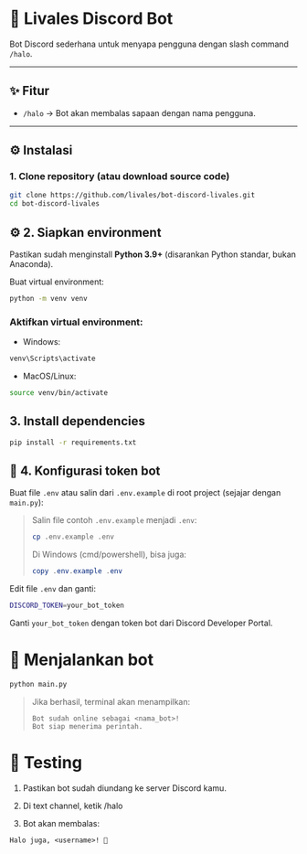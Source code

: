 # 🤖 Livales Discord Bot

Bot Discord sederhana untuk menyapa pengguna dengan slash command `/halo`.

---

## ✨ Fitur

- `/halo` → Bot akan membalas sapaan dengan nama pengguna.

---

## ⚙️ Instalasi

### 1. Clone repository (atau download source code)

```bash
git clone https://github.com/livales/bot-discord-livales.git
cd bot-discord-livales
```

## ⚙️ 2. Siapkan environment

Pastikan sudah menginstall **Python 3.9+** (disarankan Python standar, bukan Anaconda).

Buat virtual environment:

```bash
python -m venv venv
```

### Aktifkan virtual environment:

- Windows:

```bash
venv\Scripts\activate
```

- MacOS/Linux:

```bash
source venv/bin/activate
```

## 3. Install dependencies

```bash
pip install -r requirements.txt
```

## 🔑 4. Konfigurasi token bot

Buat file `.env` atau salin dari `.env.example` di root project (sejajar dengan `main.py`):

> Salin file contoh `.env.example` menjadi `.env`:
>
> ```bash
> cp .env.example .env
> ```
>
> Di Windows (cmd/powershell), bisa juga:
>
> ```powershell
> copy .env.example .env
> ```

Edit file `.env` dan ganti:

```bash
DISCORD_TOKEN=your_bot_token
```

Ganti `your_bot_token` dengan token bot dari Discord Developer Portal.

# 🚀 Menjalankan bot

```bash
python main.py
```

> Jika berhasil, terminal akan menampilkan:
>
> ```php-template
> Bot sudah online sebagai <nama_bot>!
> Bot siap menerima perintah.
> ```

# 🧪 Testing

1. Pastikan bot sudah diundang ke server Discord kamu.

2. Di text channel, ketik /halo

3. Bot akan membalas:

```php-template
Halo juga, <username>! 👋
```
